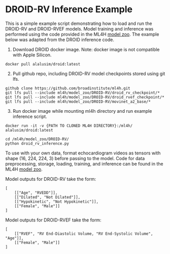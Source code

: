 # DROID-RV Inference Example

This is a simple example script demonstrating how to load and run the DROID-RV and DROID-RVEF models. Model training and inference was performed using the code provided in the ML4H [model zoo](https://github.com/broadinstitute/ml4h/tree/master/model_zoo/DROID). The example below was adapted from the DROID inference code.

1. Download DROID docker image. Note: docker image is not compatible with Apple Silicon.

`docker pull alalusim/droid:latest`

2.  Pull github repo, including DROID-RV model checkpoints stored using git lfs.

```
github clone https://github.com/broadinstitute/ml4h.git
git lfs pull --include ml4h/model_zoo/DROID-RV/droid_rv_checkpoint/*
git lfs pull --include ml4h/model_zoo/DROID-RV/droid_rvef_checkpoint/*
git lfs pull --include ml4h/model_zoo/DROID-RV/movinet_a2_base/*
```

3. Run docker image while mounting ml4h directory and run example inference script.

`docker run -it -v {PATH TO CLONED ML4H DIRECTORY}:/ml4h/ alalusim/droid:latest`

```
cd /ml4h/model_zoo/DROID-RV/
python droid_rv_inference.py
```

To use with your own data, format echocardiogram videos as tensors with shape (16, 224, 224, 3) before passing to the model. Code for data preprocessing, storage, loading, training, and inference can be found in the ML4H [model zoo](https://github.com/broadinstitute/ml4h/tree/master/model_zoo/DROID).

Model outputs for DROID-RV take the form: 
```
[
    [["Age", "RVEDD"]], 
    [["Dilated", "Not Dilated"]], 
    [["Hypokinetic", "Not Hypokinetic"]], 
    [["Female", "Male"]]
]
```

Model outputs for DROID-RVEF take the form: 
```
[
    [["RVEF", "RV End-Diastolic Volume, "RV End-Systolic Volume", "Age"]],
    [["Female", "Male"]]
]
```
